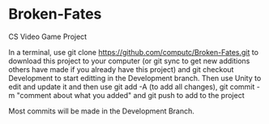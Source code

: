 # Broken-Fates
CS Video Game Project

In a terminal, use git clone https://github.com/computc/Broken-Fates.git to download this project to your computer (or git sync to get new additions others have made if you already have this project) and git checkout Development to start editting in the Development branch. Then use Unity to edit and update it and then use git add -A (to add all changes), git commit -m "comment about what you added" and git push to add to the project

Most commits will be made in the Development Branch.
